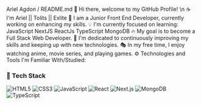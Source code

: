 Ariel Agdon / README.md
👋 Hi there, welcome to my GitHub Profile! \n
☕ I'm Ariel || Tolits || Exlite
👀 I am a Junior Front End Developer, currently working on enhancing my skills.
💡 I'm currently focused on learning: JavaScript NextJS ReactJs TypeScript MongoDB 
🔥 My goal is to become a Full Stack Web Developer.
🚩 I'm dedicated to continuously improving my skills and keeping up with new technologies.
🎭 In my free time, I enjoy watching anime, movie series, and playing games.
⚙️ Technologies and Tools I'm Familiar With/Studied:

### 🧰 Tech Stack
![HTML5](https://img.shields.io/badge/-HTML5-E34F26?style=flat&logo=html5&logoColor=white)
![CSS3](https://img.shields.io/badge/-CSS3-1572B6?style=flat&logo=css3)
![JavaScript](https://img.shields.io/badge/-JavaScript-F7DF1E?style=flat&logo=javascript&logoColor=black)
![React](https://img.shields.io/badge/-React-61DAFB?style=flat&logo=react)
![Next.js](https://img.shields.io/badge/-Next.js-000000?style=flat&logo=next.js)
![MongoDB](https://img.shields.io/badge/-MongoDB-47A248?style=flat&logo=mongodb)
![TypeScript](https://img.shields.io/badge/-TypeScript-3178C6?style=flat&logo=typescript&logoColor=white)
